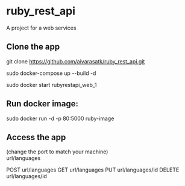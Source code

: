 # ruby_rest_api
A project for a web services

## Clone the app
git clone https://github.com/aivarasatk/ruby_rest_api.git <br>

sudo docker-compose up --build -d

sudo docker start rubyrestapi_web_1

## Run docker image:

sudo docker run -d -p 80:5000 ruby-image

## Access the app
(change the port to match your machine) <br>
url/languages

POST url/languages
GET url/languages
PUT url/languages/id
DELETE url/languages/id

